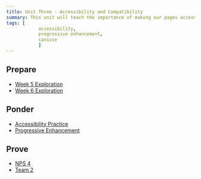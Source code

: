 ```yaml
---
title: Unit Three - Accessibility and Compatibility
summary: This unit will teach the importance of making our pages accessible along with methods to do so. We will also introduce the concept of Progressive Enhancement.
tags: [
		 	accessibility,
			progressive enhancement,
			caniuse
			]
---
```


## Prepare

- [Week 5 Exploration](../../prepare/unit3a)
- [Week 6 Exploration](../../prepare/unit3b)

## Ponder

- [Accessibility Practice](../../ponder/accessibility-practice)
- [Progressive Enhancement](https://byui-cit.github.io/learning-modules/modules/design/progessive-enhancement/ponder1/)
<!-- - [Practice with Array Methods](https://byui-cit.github.io/learning-modules/modules/js/array-methods/ponder1/)
- [Practice with Functions](https://byui-cit.github.io/learning-modules/modules/js/organizing-functions/ponder1/) -->

## Prove

- [NPS 4](../../prove/nps-4)
- [Team 2](../../prove/team-2)

